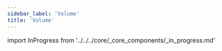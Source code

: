 ```yaml
---
sidebar_label: 'Volume'
title: 'Volume'
---
```


import InProgress from '../../../core/_core_components/_in_progress.md'

<InProgress/>
